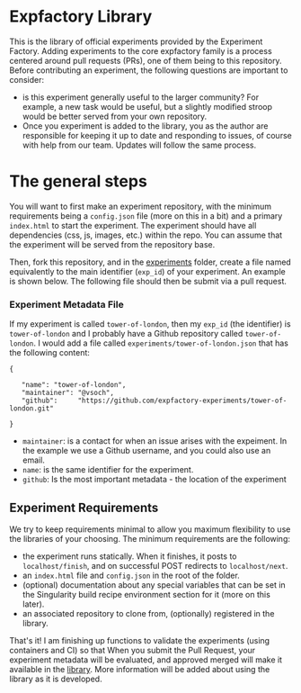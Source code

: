 # Expfactory Library

This is the library of official experiments provided by the Experiment Factory. Adding experiments to the core expfactory family is a process centered around pull requests (PRs), one of them being to this repository. Before contributing an experiment, the following questions are important to consider:

 - is this experiment generally useful to the larger community? For example, a new task would be useful, but a slightly modified stroop would be better served from your own repository.
 - Once you experiment is added to the library, you as the author are responsible for keeping it up to date and responding to issues, of course with help from our team. Updates will follow the same process.

# The general steps
You will want to first make an experiment repository, with the minimum requirements being a `config.json` file (more on this in a bit) and a primary `index.html` to start the experiment. The experiment should have all dependencies (css, js, images, etc.) within the repo. You can assume that the experiment will be served from the repository base.

Then, fork this repository, and in the [experiments](experiments) folder, create a file named equivalently to the main identifier (`exp_id`) of your experiment. An example is shown below. The following file should then be submit via a pull request.

### Experiment Metadata File
If my experiment is called `tower-of-london`, then my `exp_id` (the identifier) is `tower-of-london` and I probably have a Github repository called `tower-of-london`. I would add a file called `experiments/tower-of-london.json` that has the following content:


```
{

   "name": "tower-of-london",
   "maintainer": "@vsoch",
   "github":     "https://github.com/expfactory-experiments/tower-of-london.git"

}
```

 - `maintainer`: is a contact for when an issue arises with the expeiment. In the example we use a Github username, and you could also use an email.
 - `name`: is the same identifier for the experiment.
 - `github`: Is the most important metadata - the location of the experiment


## Experiment Requirements
We try to keep requirements minimal to allow you maximum flexibility to use the libraries of your choosing. The minimum requirements are the following:

 - the experiment runs statically. When it finishes, it posts to `localhost/finish`, and on successful POST redirects to `localhost/next`.
 - an `index.html` file and `config.json` in the root of the folder.
 - (optional) documentation about any special variables that can be set in the Singularity build recipe environment section for it (more on this later).
 - an associated repository to clone from, (optionally) registered in the library.


That's it! I am finishing up functions to validate the experiments (using containers and CI) so that When you submit the Pull Request, your experiment metadata will be evaluated, and approved merged will make it available in the [library](https://expfactory.github.io/library/index.json). More information will be added about using the library as it is developed.
